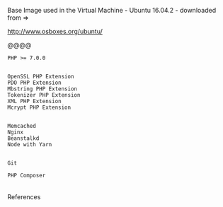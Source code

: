 Base Image used in the Virtual Machine - Ubuntu 16.04.2 - downloaded from =>

http://www.osboxes.org/ubuntu/



@@@@

    PHP >= 7.0.0


    OpenSSL PHP Extension
    PDO PHP Extension
    Mbstring PHP Extension
    Tokenizer PHP Extension
    XML PHP Extension
    Mcrypt PHP Extension


    Memcached 
    Nginx
    Beanstalkd
    Node with Yarn


    Git 
    
    PHP Composer
    
    


######

References




